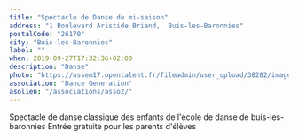 ```yaml
---
title: "Spectacle de Danse de mi-saison"
address: "1 Boulevard Aristide Briand,  Buis-les-Baronnies"
postalCode: "26170"
city: "Buis-les-Baronnies"
label: ""
when: 2019-09-27T17:32:36+02:00
description: "Danse"
photo: "https://assem17.opentalent.fr/fileadmin/user_upload/38282/images/danse_photo_2018.jpg"
association: "Dance Generation"
asolien: "/associations/asso2/"
---
```

Spectacle de danse classique des enfants de l'école de danse de buis-les-baronnies
Entrée gratuite pour les parents d'élèves
